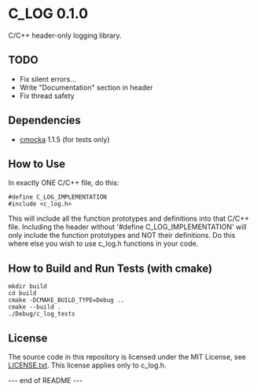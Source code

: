 C_LOG 0.1.0
===========

C/C++ header-only logging library.

TODO
----
- Fix silent errors...
- Write "Documentation" section in header
- Fix thread safety

Dependencies
------------

  - [cmocka](https://github.com/clibs/cmocka) 1.1.5 (for tests only)

How to Use
----------
In exactly ONE C/C++ file, do this:
```
#define C_LOG_IMPLEMENTATION
#include <c_log.h>
```
This will include all the function prototypes and definitions into that C/C++ file. Including the header without '#define C_LOG_IMPLEMENTATION' will only include the function prototypes and NOT their definitions. Do this where else you wish to use c_log.h functions in your code.

How to Build and Run Tests (with cmake)
---------------------------------------

```
mkdir build
cd build
cmake -DCMAKE_BUILD_TYPE=Debug ..
cmake --build .
./Debug/c_log_tests
```

License
-------

The source code in this repository is licensed under the MIT License, see [LICENSE.txt](https://github.com/dewbror/c_log/blob/master/LICENSE.txt). This license applies only to c_log.h.

--- end of README ---
